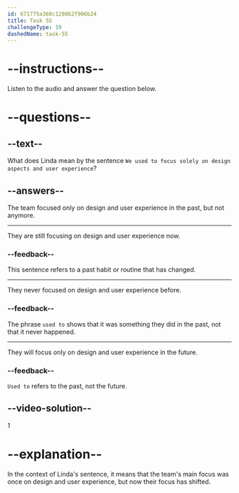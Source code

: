 ```yaml
---
id: 671775a360c128062f906b24
title: Task 55
challengeType: 19
dashedName: task-55
---
```


<!--
AUDIO REFERENCE:
Linda: We used to focus solely on design aspects and user experience.
-->

# --instructions--

Listen to the audio and answer the question below.

# --questions--

## --text--

What does Linda mean by the sentence `We used to focus solely on design aspects and user experience`?

## --answers--

The team focused only on design and user experience in the past, but not anymore.

---

They are still focusing on design and user experience now.

### --feedback--

This sentence refers to a past habit or routine that has changed.

---

They never focused on design and user experience before.

### --feedback--

The phrase `used to` shows that it was something they did in the past, not that it never happened.

---

They will focus only on design and user experience in the future.

### --feedback--

`Used to` refers to the past, not the future.

## --video-solution--

1

# --explanation--

In the context of Linda's sentence, it means that the team's main focus was once on design and user experience, but now their focus has shifted.
